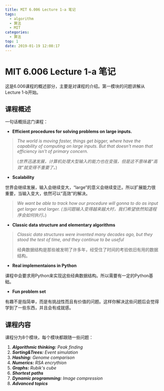 ```yaml
---
title: MIT 6.006 Lecture 1-a 笔记
tags:
  - algorithm
  - 算法
  - MIT
categories:
  - 算法
top: 1
date: 2019-01-19 12:08:17
---
```




# MIT 6.006 Lecture 1-a 笔记

这是6.006课程的概述部分，主要是对课程的介绍。第一模块的问题讲解从Lecture 1-b开始。

<!--more-->

## 课程概述

一句话概括这门课程：

* **Efficient procedures for solving problems on large inputs.**


> *The world is moving faster, things get bigger, where have the capability of computing on large inputs. But that doesn't mean that efficiency isn't of primary concern.*
>
> (*世界迅速发展，计算机处理大型输入的能力也在变强，但是这不意味着“高效”就变得不重要了。*)

* **Scalability**

世界会继续发展，输入会继续变大，“large”的意义会继续变迁。所以扩展能力很重要，当输入变大，依然可以“高效”的解决。

> *We want be able to track how our procedure will gonna to do as input get larger and larger.*
> *(当问题输入变得越来越大时，我们希望依然知道程序会如何执行。*)

* **Classic data structure and elementary algorithms**

> *Classic data structures were invented many decades ago, but they stood the test of time, and they continue to be useful*
>
> 经典数据结构是那些被发明了许多年，经受住了时间的考验依旧有用的数据结构。

* **Real implementaions in Python**

课程中会要求用Python来实现这些经典数据结构。所以需要有一定的Python基础。

* **Fun problem set**

有趣不是指简单，而是有挑战性而且有价值的问题。这样你解决这些问题后会觉得学到了一些东西，并且会有成就感。

## 课程内容

课程分为8个模块，每个模块都跟随一些问题：

1. ***Algorithmic thinking:*** *Peak finding*
2. ***Sorting&Trees:*** *Event simulation*
3. ***Hashing:*** *Genome comparison*
4. ***Numerics:*** *RSA encrythion*
5. ***Graphs:*** *Rubik's cube*
6. ***Shortest paths*** 
7. ***Dynamic programming:***  *Image compression*
8. ***Advanced topics***
